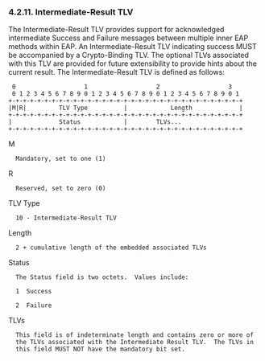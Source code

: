 ### 4.2.11.  Intermediate-Result TLV

   The Intermediate-Result TLV provides support for acknowledged
   intermediate Success and Failure messages between multiple inner EAP
   methods within EAP.  An Intermediate-Result TLV indicating success
   MUST be accompanied by a Crypto-Binding TLV.  The optional TLVs
   associated with this TLV are provided for future extensibility to
   provide hints about the current result.  The Intermediate-Result TLV
   is defined as follows:

     0                   1                   2                   3
     0 1 2 3 4 5 6 7 8 9 0 1 2 3 4 5 6 7 8 9 0 1 2 3 4 5 6 7 8 9 0 1
    +-+-+-+-+-+-+-+-+-+-+-+-+-+-+-+-+-+-+-+-+-+-+-+-+-+-+-+-+-+-+-+-+
    |M|R|         TLV Type          |            Length             |
    +-+-+-+-+-+-+-+-+-+-+-+-+-+-+-+-+-+-+-+-+-+-+-+-+-+-+-+-+-+-+-+-+
    |             Status            |        TLVs...
    +-+-+-+-+-+-+-+-+-+-+-+-+-+-+-+-+-+-+-+-+-+-+-+-+-+-+-+-+-+-+-+-+

   M

      Mandatory, set to one (1)

   R

      Reserved, set to zero (0)

   TLV Type

      10 - Intermediate-Result TLV

   Length

      2 + cumulative length of the embedded associated TLVs

   Status

      The Status field is two octets.  Values include:

      1  Success

      2  Failure

   TLVs

      This field is of indeterminate length and contains zero or more of
      the TLVs associated with the Intermediate Result TLV.  The TLVs in
      this field MUST NOT have the mandatory bit set.

